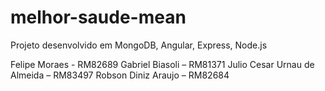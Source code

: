 # melhor-saude-mean
Projeto desenvolvido em MongoDB, Angular, Express, Node.js


Felipe Moraes - RM82689
Gabriel Biasoli – RM81371
Julio Cesar Urnau de Almeida – RM83497
Robson Diniz Araujo – RM82684
